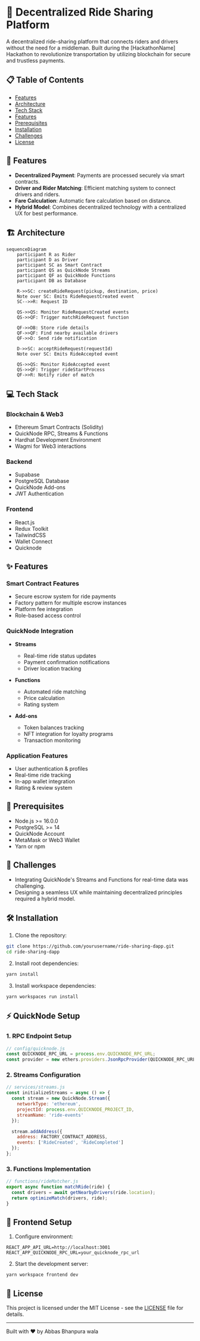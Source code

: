 # 🚗 Decentralized Ride Sharing Platform

A decentralized ride-sharing platform that connects riders and drivers without the need for a middleman. Built during the [HackathonName] Hackathon to revolutionize transportation by utilizing blockchain for secure and trustless payments.

## 📋 Table of Contents

- [Features](#features)
- [Architecture](#architecture)
- [Tech Stack](#tech-stack)
- [Features](#features)
- [Prerequisites](#prerequisites)
- [Installation](#installation)
- [Challenges](#challenges)
- [License](#license)

## 🌟 Features

- **Decentralized Payment**: Payments are processed securely via smart contracts.
- **Driver and Rider Matching**: Efficient matching system to connect drivers and riders.
- **Fare Calculation**: Automatic fare calculation based on distance.
- **Hybrid Model**: Combines decentralized technology with a centralized UX for best performance.

## 🏗 Architecture

```mermaid
sequenceDiagram
    participant R as Rider
    participant D as Driver
    participant SC as Smart Contract
    participant QS as QuickNode Streams
    participant QF as QuickNode Functions
    participant DB as Database

    R->>SC: createRideRequest(pickup, destination, price)
    Note over SC: Emits RideRequestCreated event
    SC-->>R: Request ID

    QS->>QS: Monitor RideRequestCreated events
    QS->>QF: Trigger matchRideRequest function
    
    QF->>DB: Store ride details
    QF->>QF: Find nearby available drivers
    QF->>D: Send ride notification
    
    D->>SC: acceptRideRequest(requestId)
    Note over SC: Emits RideAccepted event
    
    QS->>QS: Monitor RideAccepted event
    QS->>QF: Trigger rideStartProcess
    QF->>R: Notify rider of match
```

## 💻 Tech Stack

### Blockchain & Web3
- Ethereum Smart Contracts (Solidity)
- QuickNode RPC, Streams & Functions
- Hardhat Development Environment
- Wagmi for Web3 interactions

### Backend
- Supabase
- PostgreSQL Database
- QuickNode Add-ons
- JWT Authentication

### Frontend
- React.js
- Redux Toolkit
- TailwindCSS
- Wallet Connect
- Quicknode

## ✨ Features

### Smart Contract Features
- Secure escrow system for ride payments
- Factory pattern for multiple escrow instances
- Platform fee integration
- Role-based access control

### QuickNode Integration
- **Streams**
  - Real-time ride status updates
  - Payment confirmation notifications
  - Driver location tracking
  
- **Functions**
  - Automated ride matching
  - Price calculation
  - Rating system
  
- **Add-ons**
  - Token balances tracking
  - NFT integration for loyalty programs
  - Transaction monitoring

### Application Features
- User authentication & profiles
- Real-time ride tracking
- In-app wallet integration
- Rating & review system

## 📝 Prerequisites

- Node.js >= 16.0.0
- PostgreSQL >= 14
- QuickNode Account
- MetaMask or Web3 Wallet
- Yarn or npm

## 📖 Challenges
- Integrating QuickNode's Streams and Functions for real-time data was challenging.
- Designing a seamless UX while maintaining decentralized principles required a hybrid model.

## 🛠 Installation

1. Clone the repository:
```bash
git clone https://github.com/yourusername/ride-sharing-dapp.git
cd ride-sharing-dapp
```

2. Install root dependencies:
```bash
yarn install
```

3. Install workspace dependencies:
```bash
yarn workspaces run install
```

## ⚡ QuickNode Setup

### 1. RPC Endpoint Setup

```javascript
// config/quicknode.js
const QUICKNODE_RPC_URL = process.env.QUICKNODE_RPC_URL;
const provider = new ethers.providers.JsonRpcProvider(QUICKNODE_RPC_URL);
```

### 2. Streams Configuration

```javascript
// services/streams.js
const initializeStreams = async () => {
  const stream = new QuickNode.Stream({
    networkType: 'ethereum',
    projectId: process.env.QUICKNODE_PROJECT_ID,
    streamName: 'ride-events'
  });

  stream.addAddress({
    address: FACTORY_CONTRACT_ADDRESS,
    events: ['RideCreated', 'RideCompleted']
  });
};
```

### 3. Functions Implementation

```javascript
// functions/rideMatcher.js
export async function matchRide(ride) {
  const drivers = await getNearbyDrivers(ride.location);
  return optimizeMatch(drivers, ride);
}
```

## 🎨 Frontend Setup

1. Configure environment:
```env
REACT_APP_API_URL=http://localhost:3001
REACT_APP_QUICKNODE_RPC_URL=your_quicknode_rpc_url
```

2. Start the development server:
```bash
yarn workspace frontend dev
```

## 📄 License

This project is licensed under the MIT License - see the [LICENSE](LICENSE) file for details.

---

Built with ❤️ by Abbas Bhanpura wala
